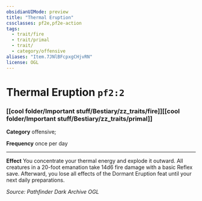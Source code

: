```yaml
---
obsidianUIMode: preview
title: "Thermal Eruption"
cssclasses: pf2e,pf2e-action
tags:
  - trait/fire
  - trait/primal
  - trait/
  - category/offensive
aliases: "Item.7JNlBFcpxgCHjvRN"
license: OGL
---
```

# Thermal Eruption `pf2:2`

### [[cool folder/Important stuff/Bestiary/zz_traits/fire]][[cool folder/Important stuff/Bestiary/zz_traits/primal]]

**Category** offensive; 




**Frequency** once per day

* * *

**Effect** You concentrate your thermal energy and explode it outward. All creatures in a 20-foot emanation take 14d6 fire damage with a basic Reflex save. Afterward, you lose all effects of the Dormant Eruption feat until your next daily preparations.

*Source: Pathfinder Dark Archive*
*OGL*